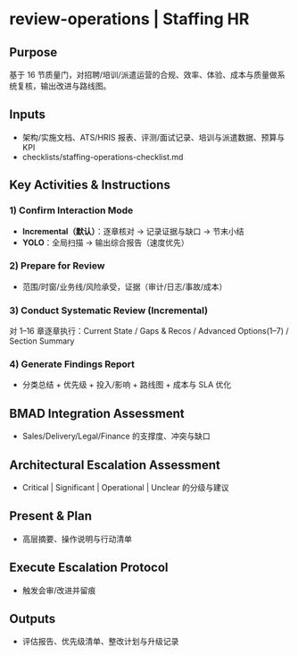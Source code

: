 # review-operations | Staffing HR

<!-- BMAD Task Spec -->

## Purpose

基于 16 节质量门，对招聘/培训/派遣运营的合规、效率、体验、成本与质量做系统复核，输出改进与路线图。

## Inputs

- 架构/实施文档、ATS/HRIS 报表、评测/面试记录、培训与派遣数据、预算与 KPI
- checklists/staffing-operations-checklist.md

## Key Activities & Instructions

### 1) Confirm Interaction Mode

- **Incremental（默认）**：逐章核对 → 记录证据与缺口 → 节末小结
- **YOLO**：全局扫描 → 输出综合报告（速度优先）

### 2) Prepare for Review

- 范围/时窗/业务线/风险承受，证据（审计/日志/事故/成本）

### 3) Conduct Systematic Review (Incremental)

对 1–16 章逐章执行：Current State / Gaps & Recos / Advanced Options(1–7) / Section Summary

### 4) Generate Findings Report

- 分类总结 + 优先级 + 投入/影响 + 路线图 + 成本与 SLA 优化

## BMAD Integration Assessment

- Sales/Delivery/Legal/Finance 的支撑度、冲突与缺口

## Architectural Escalation Assessment

- Critical | Significant | Operational | Unclear 的分级与建议

## Present & Plan

- 高层摘要、操作说明与行动清单

## Execute Escalation Protocol

- 触发会审/改进并留痕

## Outputs

- 评估报告、优先级清单、整改计划与升级记录

